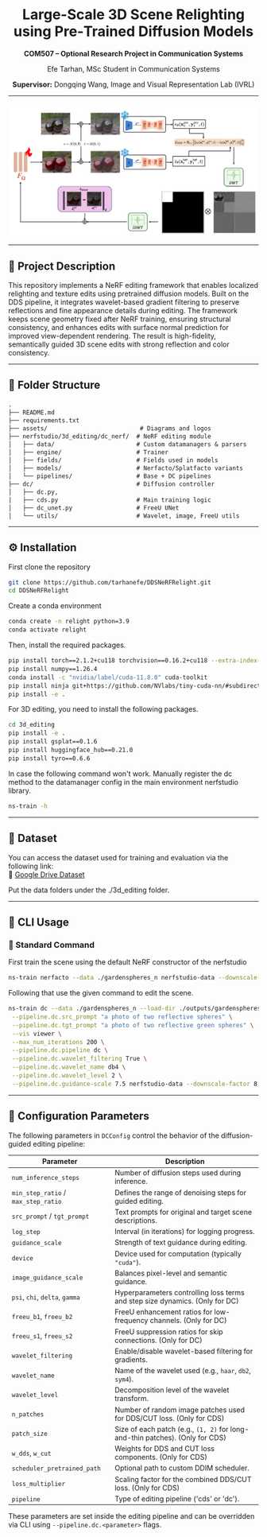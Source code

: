 <h1 align="center">Large-Scale 3D Scene Relighting using Pre‑Trained Diffusion Models</h1>

<p align="center"><strong>COM507 – Optional Research Project in Communication Systems</strong></p>
<p align="center">Efe Tarhan, MSc Student in Communication Systems</p>
<p align="center"><strong>Supervisor:</strong> Dongqing Wang, Image and Visual Representation Lab (IVRL)</p>

---

<p align="center">
  <img src="assets/new_pipeline.png" alt="EPFL Logo" width="%100"/>
</p>

---

## 📝 Project Description

This repository implements a NeRF editing framework that enables localized relighting and texture edits using pretrained diffusion models. Built on the DDS pipeline, it integrates wavelet-based gradient filtering to preserve reflections and fine appearance details during editing. The framework keeps scene geometry fixed after NeRF training, ensuring structural consistency, and enhances edits with surface normal prediction for improved view-dependent rendering. The result is high-fidelity, semantically guided 3D scene edits with strong reflection and color consistency.


---
## 📁 Folder Structure

```
.
├── README.md
├── requirements.txt
├── assets/                          # Diagrams and logos
├── nerfstudio/3d_editing/dc_nerf/  # NeRF editing module
│   ├── data/                       # Custom datamanagers & parsers
│   ├── engine/                     # Trainer
│   ├── fields/                     # Fields used in models
│   ├── models/                     # Nerfacto/Splatfacto variants
│   └── pipelines/                  # Base + DC pipelines
├── dc/                             # Diffusion controller 
│   ├── dc.py, 
|   ├── cds.py                      # Main training logic
│   ├── dc_unet.py                  # FreeU UNet
│   └── utils/                      # Wavelet, image, FreeU utils
```

---

## ⚙️ Installation

First clone the repository 

```bash
git clone https://github.com/tarhanefe/DDSNeRFRelight.git
cd DDSNeRFRelight
```

Create a conda environment

```bash
conda create -n relight python=3.9
conda activate relight
```

Then, install the required packages.

```bash
pip install torch==2.1.2+cu118 torchvision==0.16.2+cu118 --extra-index-url https://download.pytorch.org/whl/cu118
pip install numpy==1.26.4
conda install -c "nvidia/label/cuda-11.8.0" cuda-toolkit
pip install ninja git+https://github.com/NVlabs/tiny-cuda-nn/#subdirectory=bindings/torch
pip install -e .
```
For 3D editing, you need to install the following packages.

```bash
cd 3d_editing
pip install -e .
pip install gsplat==0.1.6
pip install huggingface_hub==0.21.0
pip install tyro==0.6.6
```

In case the following command won't work. Manually register the dc method to the datamanager config in the main environment nerfstudio library. 

```bash 
ns-train -h

```

---

## 📂 Dataset

You can access the dataset used for training and evaluation via the following link:  
🔗 [Google Drive Dataset](https://drive.google.com/drive/folders/1nO8yCE3YvK-gHqXteKokSjv4ujfTLX9c?usp=sharing)

Put the data folders under the ./3d_editing folder.

---

## 🚀 CLI Usage

### 🔧 Standard Command

First train the scene using the default NeRF constructor of the nerfstudio

```bash
ns-train nerfacto --data ./gardenspheres_n nerfstudio-data --downscale-factor 8
```

Following that use the given command to edit the scene. 

```bash
ns-train dc --data ./gardenspheres_n --load-dir ./outputs/gardenspheres_n/nerfacto/2025-03-30_013255/nerfstudio_models/ \
 --pipeline.dc.src_prompt "a photo of two reflective spheres" \
 --pipeline.dc.tgt_prompt "a photo of two reflective green spheres" \
 --vis viewer \
 --max_num_iterations 200 \
 --pipeline.dc.pipeline dc \
 --pipeline.dc.wavelet_filtering True \
 --pipeline.dc.wavelet_name db4 \
 --pipeline.dc.wavelet_level 2 \
 --pipeline.dc.guidance-scale 7.5 nerfstudio-data --downscale-factor 8
```

---


## 🧾 Configuration Parameters

The following parameters in `DCConfig` control the behavior of the diffusion-guided editing pipeline:

| Parameter                  | Description |
|---------------------------|-------------|
| `num_inference_steps`     | Number of diffusion steps used during inference. |
| `min_step_ratio` / `max_step_ratio` | Defines the range of denoising steps for guided editing. |
| `src_prompt` / `tgt_prompt` | Text prompts for original and target scene descriptions. |
| `log_step`                | Interval (in iterations) for logging progress. |
| `guidance_scale`         | Strength of text guidance during editing. |
| `device`                  | Device used for computation (typically `"cuda"`). |
| `image_guidance_scale`    | Balances pixel-level and semantic guidance. |
| `psi`, `chi`, `delta`, `gamma` | Hyperparameters controlling loss terms and step size dynamics. (Only for DC) |
| `freeu_b1`, `freeu_b2`     | FreeU enhancement ratios for low-frequency channels. (Only for DC)|
| `freeu_s1`, `freeu_s2`     | FreeU suppression ratios for skip connections. (Only for DC)|
| `wavelet_filtering`       | Enable/disable wavelet-based filtering for gradients. |
| `wavelet_name`            | Name of the wavelet used (e.g., `haar`, `db2`, `sym4`). |
| `wavelet_level`           | Decomposition level of the wavelet transform. |
| `n_patches`               | Number of random image patches used for DDS/CUT loss. (Only for CDS)|
| `patch_size`              | Size of each patch (e.g., `(1, 2)` for long-and-thin patches). (Only for CDS)|
| `w_dds`, `w_cut`          | Weights for DDS and CUT loss components. (Only for CDS)|
| `scheduler_pretrained_path` | Optional path to custom DDIM scheduler. |
| `loss_multiplier`         | Scaling factor for the combined DDS/CUT loss. (Only for CDS)|
| `pipeline`                | Type of editing pipeline ('cds' or 'dc'). |

These parameters are set inside the editing pipeline and can be overridden via CLI using `--pipeline.dc.<parameter>` flags.
